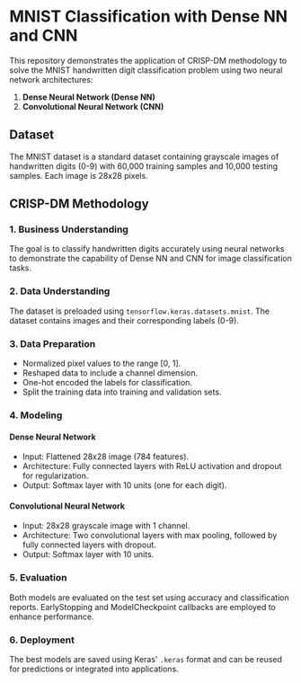 # MNIST Classification with Dense NN and CNN

This repository demonstrates the application of CRISP-DM methodology to solve the MNIST handwritten digit classification problem using two neural network architectures:

1. **Dense Neural Network (Dense NN)**
2. **Convolutional Neural Network (CNN)**

## Dataset

The MNIST dataset is a standard dataset containing grayscale images of handwritten digits (0-9) with 60,000 training samples and 10,000 testing samples. Each image is 28x28 pixels.

## CRISP-DM Methodology

### 1. Business Understanding

The goal is to classify handwritten digits accurately using neural networks to demonstrate the capability of Dense NN and CNN for image classification tasks.

### 2. Data Understanding

The dataset is preloaded using `tensorflow.keras.datasets.mnist`. The dataset contains images and their corresponding labels (0-9).

### 3. Data Preparation

- Normalized pixel values to the range [0, 1].
- Reshaped data to include a channel dimension.
- One-hot encoded the labels for classification.
- Split the training data into training and validation sets.

### 4. Modeling

#### Dense Neural Network
- Input: Flattened 28x28 image (784 features).
- Architecture: Fully connected layers with ReLU activation and dropout for regularization.
- Output: Softmax layer with 10 units (one for each digit).

#### Convolutional Neural Network
- Input: 28x28 grayscale image with 1 channel.
- Architecture: Two convolutional layers with max pooling, followed by fully connected layers with dropout.
- Output: Softmax layer with 10 units.

### 5. Evaluation

Both models are evaluated on the test set using accuracy and classification reports. EarlyStopping and ModelCheckpoint callbacks are employed to enhance performance.

### 6. Deployment

The best models are saved using Keras' `.keras` format and can be reused for predictions or integrated into applications.
